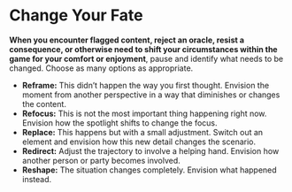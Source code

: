 # Change Your Fate

**When you encounter flagged content, reject an oracle, resist a consequence, or otherwise need to shift your circumstances within the game for your comfort or enjoyment**, pause and identify what needs to be changed. Choose as many options as appropriate.

  * **Reframe:** This didn’t happen the way you first thought. Envision the moment from another perspective in a way that diminishes or changes the content.
  * **Refocus:** This is not the most important thing happening right now. Envision how the spotlight shifts to change the focus.
  * **Replace:** This happens but with a small adjustment. Switch out an element and envision how this new detail changes the scenario.
  * **Redirect:** Adjust the trajectory to involve a helping hand. Envision how another person or party becomes involved.
  * **Reshape:** The situation changes completely. Envision what happened instead.